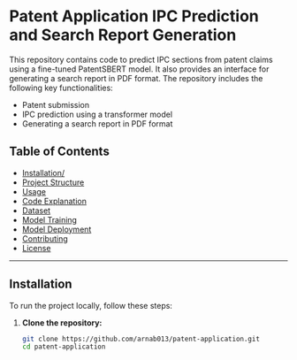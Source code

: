 # Patent Application IPC Prediction and Search Report Generation

This repository contains code to predict IPC sections from patent claims using a fine-tuned PatentSBERT model. It also provides an interface for generating a search report in PDF format. The repository includes the following key functionalities:
- Patent submission
- IPC prediction using a transformer model
- Generating a search report in PDF format

## Table of Contents
- [Installation/](installation/)
- [Project Structure](#project-structure)
- [Usage](#usage)
- [Code Explanation](#code-explanation)
- [Dataset](#dataset)
- [Model Training](#model-training)
- [Model Deployment](#model-deployment)
- [Contributing](#contributing)
- [License](#license)

---

## Installation

To run the project locally, follow these steps:

1. **Clone the repository:**

   ```bash
   git clone https://github.com/arnab013/patent-application.git
   cd patent-application
